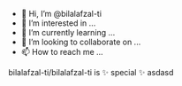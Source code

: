 - 👋 Hi, I’m @bilalafzal-ti
- 👀 I’m interested in ...
- 🌱 I’m currently learning ...
- 💞️ I’m looking to collaborate on ...
- 📫 How to reach me ...

bilalafzal-ti/bilalafzal-ti is ✨ special ✨
asdasd
